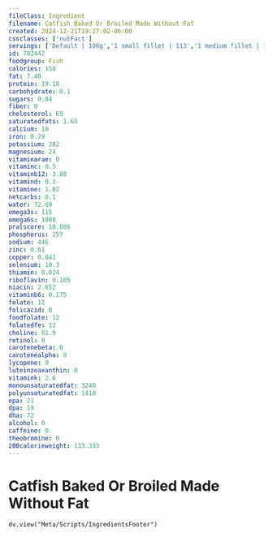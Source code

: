 ```yaml
---
fileClass: Ingredient
filename: Catfish Baked Or Broiled Made Without Fat
created: 2024-12-21T19:27:02-06:00
cssclasses: ['nutFact']
servings: ['Default | 100g','1 small fillet | 113','1 medium fillet | 170','1 large fillet | 255','1 small bullhead (yield after cooking, bone removed) | 97','1 medium bullhead (yield after cooking, bone removed) | 195','1 large bullhead (yield after cooking, bone removed) | 292','1 small catfish (yield after cooking, bone removed) | 163','1 medium catfish (yield after cooking, bone removed) | 327','1 large catfish (yield after cooking, bone removed) | 490']
id: 782442
foodgroup: Fish
calories: 150
fat: 7.48
protein: 19.18
carbohydrate: 0.1
sugars: 0.04
fiber: 0
cholesterol: 69
saturatedfats: 1.65
calcium: 10
iron: 0.29
potassium: 382
magnesium: 24
vitaminarae: 0
vitaminc: 0.5
vitaminb12: 3.08
vitamind: 0.3
vitamine: 1.02
netcarbs: 0.1
water: 72.69
omega3s: 115
omega6s: 1008
pralscore: 10.086
phosphorus: 257
sodium: 446
zinc: 0.61
copper: 0.041
selenium: 10.3
thiamin: 0.024
riboflavin: 0.105
niacin: 2.652
vitaminb6: 0.175
folate: 12
folicacid: 0
foodfolate: 12
folatedfe: 12
choline: 81.9
retinol: 0
carotenebeta: 0
carotenealpha: 0
lycopene: 0
luteinzeaxanthin: 0
vitamink: 2.6
monounsaturatedfat: 3240
polyunsaturatedfat: 1410
epa: 21
dpa: 19
dha: 72
alcohol: 0
caffeine: 0
theobromine: 0
200calorieweight: 133.333
---
```


# Catfish Baked Or Broiled Made Without Fat

```dataviewjs
dv.view("Meta/Scripts/IngredientsFooter")
```